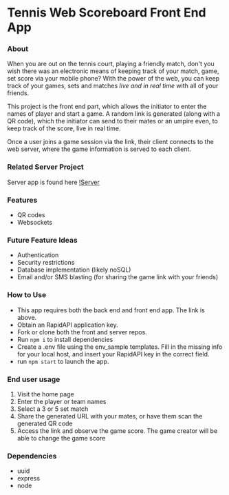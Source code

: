 # Tennis Web Scoreboard Front End App

### About
When you are out on the tennis court, playing a friendly match, don't you wish there was an electronic means of keeping track of your match, game, set score via
your mobile phone? With the power of the web, you can keep track of your games, sets and matches *live and in real time* with all of your friends.

This project is the front end part, which allows the initiator to enter the names of player and start a game. A random link is generated (along with a QR code), which the 
initiator can send to their mates or an umpire even, to keep track of the score, live in real time.

Once a user joins a game session via the link, their client connects to the web server, where the game information is served to each client.

### Related Server Project

Server app is found here [!Server](https://github.com/davideastmond/tennis_web_scoreboard_server)

### Features
- QR codes
- Websockets

### Future Feature Ideas

- Authentication
- Security restrictions
- Database implementation (likely noSQL)
- Email and/or SMS blasting (for sharing the game link with your friends)

### How to Use

- This app requires both the back end and front end app. The link is above.
- Obtain an RapidAPI application key.
- Fork or clone both the front and server repos.
- Run `npm i` to install dependencies
- Create a .env file using the env_sample templates. Fill in the missing info for your local host, and insert your RapidAPI key in the correct field.
- run `npm start` to launch the app.

### End user usage

1. Visit the home page
2. Enter the player or team names
3. Select a 3 or 5 set match
4. Share the generated URL with your mates, or have them scan the generated QR code
5. Access the link and observe the game score. The game creator will be able to change the game score

### Dependencies

- uuid
- express
- node